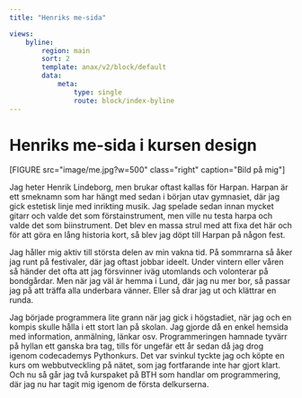 ```yaml
---
title: "Henriks me-sida"

views:
    byline:
        region: main
        sort: 2
        template: anax/v2/block/default
        data:
            meta:
                type: single
                route: block/index-byline
---
```

Henriks me-sida i kursen design
=========================


[FIGURE src="image/me.jpg?w=500" class="right" caption="Bild på mig"]

Jag heter Henrik Lindeborg, men brukar oftast kallas för Harpan. Harpan är ett smeknamn som har hängt med sedan i början utav gymnasiet, där jag gick estetisk linje med inrikting musik. Jag spelade sedan innan mycket gitarr och valde det som förstainstrument, men ville nu testa harpa och valde det som biinstrument. Det blev en massa strul med att fixa det här och för att göra en lång historia kort, så blev jag döpt till Harpan på någon fest.

Jag håller mig aktiv till största delen av min vakna tid. På sommrarna så åker jag runt på festivaler, där jag oftast jobbar ideelt. Under vintern eller våren så händer det ofta att jag försvinner iväg utomlands och volonterar på bondgårdar. Men när jag väl är hemma i Lund, där jag nu mer bor, så passar jag på att träffa alla underbara vänner. Eller så drar jag ut och klättrar en runda.

Jag började programmera lite grann när jag gick i högstadiet, när jag och en kompis skulle hålla i ett stort lan på skolan. Jag gjorde då en enkel hemsida med information, anmälning, länkar osv. Programmeringen hamnade tyvärr på hyllan ett ganska bra tag, tills för ungefär ett år sedan då jag drog igenom codecademys Pythonkurs. Det var svinkul tyckte jag och köpte en kurs om webbutveckling på nätet, som jag fortfarande inte har gjort klart. Och nu så går jag två kurspaket på BTH som handlar om programmering, där jag nu har tagit mig igenom de första delkurserna.
